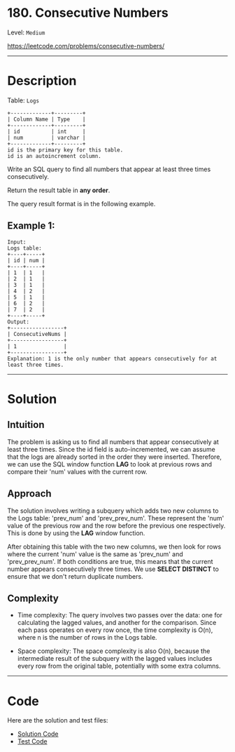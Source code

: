 # 180. Consecutive Numbers

Level: `Medium`

https://leetcode.com/problems/consecutive-numbers/

---

# Description

Table: `Logs`

    +-------------+---------+
    | Column Name | Type    |
    +-------------+---------+
    | id          | int     |
    | num         | varchar |
    +-------------+---------+
    id is the primary key for this table.
    id is an autoincrement column.

Write an SQL query to find all numbers that appear at least three times consecutively.

Return the result table in **any order**.

The query result format is in the following example.

## Example 1:

    Input:
    Logs table:
    +----+-----+
    | id | num |
    +----+-----+
    | 1  | 1   |
    | 2  | 1   |
    | 3  | 1   |
    | 4  | 2   |
    | 5  | 1   |
    | 6  | 2   |
    | 7  | 2   |
    +----+-----+
    Output:
    +-----------------+
    | ConsecutiveNums |
    +-----------------+
    | 1               |
    +-----------------+
    Explanation: 1 is the only number that appears consecutively for at least three times.

---

# Solution

## Intuition

The problem is asking us to find all numbers that appear consecutively at least three times. Since the id field is
auto-incremented, we can assume that the logs are already sorted in the order they were inserted. Therefore, we can use
the SQL window function **LAG** to look at previous rows and compare their 'num' values with the current row.

## Approach

The solution involves writing a subquery which adds two new columns to the Logs table: 'prev_num' and 'prev_prev_num'.
These represent the 'num' value of the previous row and the row before the previous one respectively. This is done by
using the **LAG** window function.

After obtaining this table with the two new columns, we then look for rows where the current 'num' value is the same
as 'prev_num' and 'prev_prev_num'. If both conditions are true, this means that the current number appears consecutively
three times. We use **SELECT DISTINCT** to ensure that we don't return duplicate numbers.

## Complexity

- Time complexity:
  The query involves two passes over the data: one for calculating the lagged values, and another for the comparison.
  Since each pass operates on every row once, the time complexity is O(n), where n is the number of rows in the Logs
  table.

- Space complexity:
  The space complexity is also O(n), because the intermediate result of the subquery with the lagged values includes
  every row from the original table, potentially with some extra columns.

---

# Code

Here are the solution and test files:

- [Solution Code](./solution.sql)
- [Test Code](./solution_test.go)